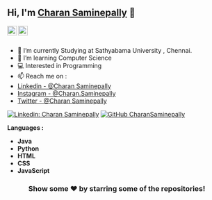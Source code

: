 ## Hi, I'm [Charan Saminepally](https://github.com/CharanSaminepally) 👋




<a href="https://www.linkedin.com/in/charansaminepally">
  <img align="left" alt="Monesh's Linkdein" width="22px" src="https://cdn.jsdelivr.net/npm/simple-icons@v3/icons/linkedin.svg" />
</a>
<a href="https://github.com/CharanSaminepally">
  <img align="left" alt="Pawan's Github" width="22px" src="https://cdn.jsdelivr.net/npm/simple-icons@v3/icons/github.svg" />
</a>

<br/>
<br/>



- 🔭 I’m currently Studying at Sathyabama University , Chennai.
- 🌱 I’m learning Computer Science
- 💻 Interested in Programming
- 📫 Reach me on : 
- [Linkedin - @Charan Saminepally](https://www.linkedin.com/in/charansaminepally) 
- [Instagram - @Charan.Saminepally](https://instagram.com/charan.saminepally?r=nametag) 
- [Twitter - @Charan Saminepally](https://twitter.com/charan_125)

[![Linkedin: Charan Saminepally](https://img.shields.io/badge/-CharanSaminepally-blue?style=flat-square&logo=Linkedin&logoColor=white&link=https://www.linkedin.com/in/charansaminepally)](https://www.linkedin.com/in/charansaminepally)
[![GitHub CharanSaminepally](https://img.shields.io/github/followers/iampawan?label=follow&style=social)](https://github.com/CharanSaminepally)


**Languages :**  

* **Java**
* **Python**
* **HTML**
* **CSS**
* **JavaScript**

<div align="center">

### Show some ❤️ by starring some of the repositories!

</div>

